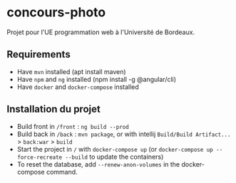 # concours-photo

Projet pour l'UE programmation web à l'Université de Bordeaux.

## Requirements
- Have `mvn` installed (apt install maven)
- Have `npm` and `ng` installed (npm install -g @angular/cli)
- Have `docker` and `docker-compose` installed

## Installation du projet
- Build front in `/front` : `ng build --prod`
- Build back in `/back` : `mvn package`, or with intellij `Build/Build Artifact...` > `back:war` > `build`
- Start the project in `/` with `docker-compose up` (or `docker-compose up --force-recreate --build` to update the containers)
- To reset the database, add `--renew-anon-volumes` in the docker-compose command.